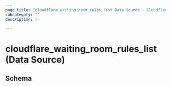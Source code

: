 ```yaml
---
page_title: "cloudflare_waiting_room_rules_list Data Source - Cloudflare"
subcategory: ""
description: |-
  
---
```


# cloudflare_waiting_room_rules_list (Data Source)




<!-- schema generated by tfplugindocs -->
## Schema


